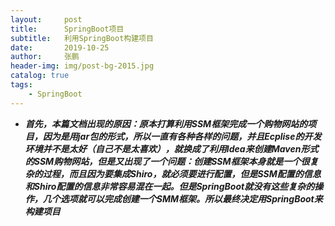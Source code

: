 ```yaml
---
layout:     post 
title:      SpringBoot项目
subtitle:   利用SpringBoot构建项目
date:       2019-10-25
author:     张鹏
header-img: img/post-bg-2015.jpg
catalog: true   
tags:                         
    - SpringBoot
---
```


- ***首先，本篇文档出现的原因：原本打算利用SSM框架完成一个购物网站的项目，因为是用jar包的形式，所以一直有各种各样的问题，并且Ecplise的开发环境并不是太好（自己不是太喜欢），就换成了利用Idea来创建Maven形式的SSM购物网站，但是又出现了一个问题：创建SSM框架本身就是一个很复杂的过程，而且因为要集成Shiro，就必须要进行配置，但是SSM配置的信息和Shiro配置的信息非常容易混在一起。但是SpringBoot就没有这些复杂的操作，几个选项就可以完成创建一个SMM框架。所以最终决定用SpringBoot来构建项目***